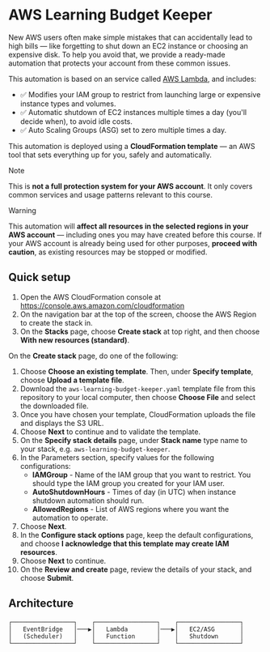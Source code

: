 # AWS Learning Budget Keeper

New AWS users often make simple mistakes that can accidentally lead to high bills — like forgetting to shut down an EC2 instance or choosing an expensive disk.
To help you avoid that, we provide a ready-made automation that protects your account from these common issues.

This automation is based on an service called [AWS Lambda](https://docs.aws.amazon.com/lambda/latest/dg/welcome.html), and includes:

- ✅ Modifies your IAM group to restrict from launching large or expensive instance types and volumes.
- ✅ Automatic shutdown of EC2 instances multiple times a day (you'll decide when), to avoid idle costs.
- ✅ Auto Scaling Groups (ASG) set to zero multiple times a day.

This automation is deployed using a **CloudFormation template** — an AWS tool that sets everything up for you, safely and automatically.

> [!NOTE]
> This is **not a full protection system for your AWS account**.
> It only covers common services and usage patterns relevant to this course.

> [!WARNING]
> This automation will **affect all resources in the selected regions in your AWS account** — including ones you may have created before this course.
> If your AWS account is already being used for other purposes, **proceed with caution**, as existing resources may be stopped or modified.

## Quick setup

1. Open the AWS CloudFormation console at https://console.aws.amazon.com/cloudformation
2. On the navigation bar at the top of the screen, choose the AWS Region to create the stack in.
3. On the **Stacks** page, choose **Create stack** at top right, and then choose **With new resources (standard)**.

On the **Create stack** page, do one of the following:

1. Choose **Choose an existing template**. Then, under **Specify template**, choose **Upload a template file**.
2. Download the `aws-learning-budget-keeper.yaml` template file from this repository to your local computer, then choose **Choose File** and select the downloaded file.
3. Once you have chosen your template, CloudFormation uploads the file and displays the S3 URL.
4. Choose **Next** to continue and to validate the template.
5. On the **Specify stack details** page, under **Stack name** type name to your stack, e.g. `aws-learning-budget-keeper`.
6. In the Parameters section, specify values for the following configurations:
   - **IAMGroup** - Name of the IAM group that you want to restrict. You should type the IAM group you created for your IAM user.
   - **AutoShutdownHours** - Times of day (in UTC) when instance shutdown automation should run.
   - **AllowedRegions** - List of AWS regions where you want the automation to operate.
7. Choose **Next**.
8. In the **Configure stack options** page, keep the default configurations, and choose **I acknowledge that this template may create IAM resources**.
9. Choose **Next** to continue.
10. On the **Review and create** page, review the details of your stack, and choose **Submit**.


## Architecture

```
┌─────────────────┐    ┌─────────────────┐    ┌─────────────────┐
│   EventBridge   │───▶│   Lambda        │───▶│   EC2/ASG       │
│   (Scheduler)   │    │   Function      │    │   Shutdown      │
└─────────────────┘    └─────────────────┘    └─────────────────┘ 
                  
```
